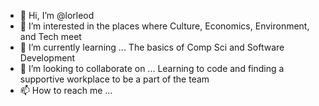 - 👋 Hi, I’m @lorleod
- 👀 I’m interested in the places where Culture, Economics, Environment, and Tech meet
- 🌱 I’m currently learning ... The basics of Comp Sci and Software Development
- 💞️ I’m looking to collaborate on ... Learning to code and finding a supportive workplace to be a part of the team
- 📫 How to reach me ...

<!---
lorleod/lorleod is a ✨ special ✨ repository because its `README.md` (this file) appears on your GitHub profile.
You can click the Preview link to take a look at your changes.
--->
